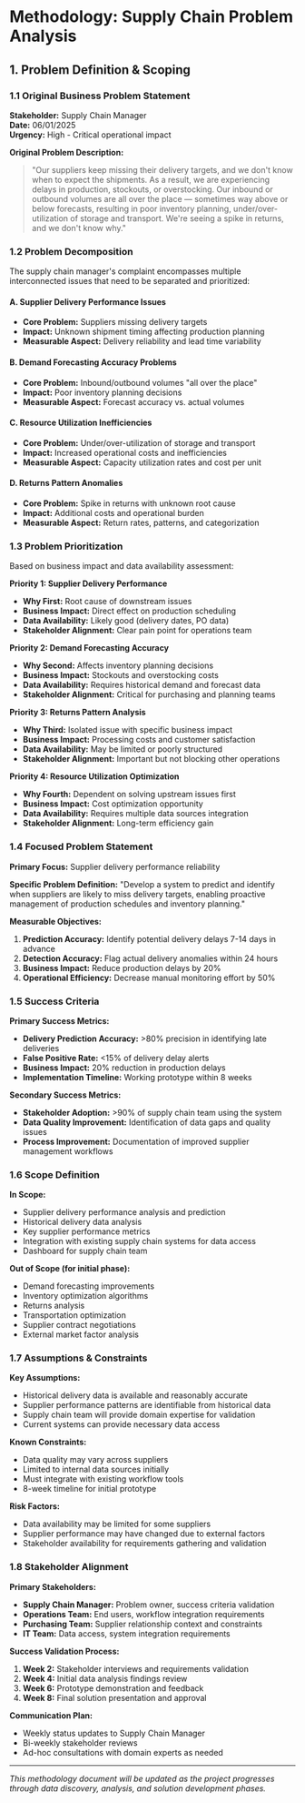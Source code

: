 # Methodology: Supply Chain Problem Analysis

## 1. Problem Definition & Scoping

### 1.1 Original Business Problem Statement

**Stakeholder:** Supply Chain Manager  
**Date:** 06/01/2025  
**Urgency:** High - Critical operational impact

**Original Problem Description:**
> "Our suppliers keep missing their delivery targets, and we don't know when to expect the shipments. As a result, we are experiencing delays in production, stockouts, or overstocking. Our inbound or outbound volumes are all over the place — sometimes way above or below forecasts, resulting in poor inventory planning, under/over-utilization of storage and transport. We're seeing a spike in returns, and we don't know why."

### 1.2 Problem Decomposition

The supply chain manager's complaint encompasses multiple interconnected issues that need to be separated and prioritized:

#### A. Supplier Delivery Performance Issues
- **Core Problem:** Suppliers missing delivery targets
- **Impact:** Unknown shipment timing affecting production planning
- **Measurable Aspect:** Delivery reliability and lead time variability

#### B. Demand Forecasting Accuracy Problems
- **Core Problem:** Inbound/outbound volumes "all over the place"
- **Impact:** Poor inventory planning decisions
- **Measurable Aspect:** Forecast accuracy vs. actual volumes

#### C. Resource Utilization Inefficiencies
- **Core Problem:** Under/over-utilization of storage and transport
- **Impact:** Increased operational costs and inefficiencies
- **Measurable Aspect:** Capacity utilization rates and cost per unit

#### D. Returns Pattern Anomalies
- **Core Problem:** Spike in returns with unknown root cause
- **Impact:** Additional costs and operational burden
- **Measurable Aspect:** Return rates, patterns, and categorization

### 1.3 Problem Prioritization

Based on business impact and data availability assessment:

**Priority 1: Supplier Delivery Performance**
- **Why First:** Root cause of downstream issues
- **Business Impact:** Direct effect on production scheduling
- **Data Availability:** Likely good (delivery dates, PO data)
- **Stakeholder Alignment:** Clear pain point for operations team

**Priority 2: Demand Forecasting Accuracy**
- **Why Second:** Affects inventory planning decisions
- **Business Impact:** Stockouts and overstocking costs
- **Data Availability:** Requires historical demand and forecast data
- **Stakeholder Alignment:** Critical for purchasing and planning teams

**Priority 3: Returns Pattern Analysis**
- **Why Third:** Isolated issue with specific business impact
- **Business Impact:** Processing costs and customer satisfaction
- **Data Availability:** May be limited or poorly structured
- **Stakeholder Alignment:** Important but not blocking other operations

**Priority 4: Resource Utilization Optimization**
- **Why Fourth:** Dependent on solving upstream issues first
- **Business Impact:** Cost optimization opportunity
- **Data Availability:** Requires multiple data sources integration
- **Stakeholder Alignment:** Long-term efficiency gain

### 1.4 Focused Problem Statement

**Primary Focus:** Supplier delivery performance reliability

**Specific Problem Definition:**
"Develop a system to predict and identify when suppliers are likely to miss delivery targets, enabling proactive management of production schedules and inventory planning."

**Measurable Objectives:**
1. **Prediction Accuracy:** Identify potential delivery delays 7-14 days in advance
2. **Detection Accuracy:** Flag actual delivery anomalies within 24 hours
3. **Business Impact:** Reduce production delays by 20%
4. **Operational Efficiency:** Decrease manual monitoring effort by 50%

### 1.5 Success Criteria

**Primary Success Metrics:**
- **Delivery Prediction Accuracy:** >80% precision in identifying late deliveries
- **False Positive Rate:** <15% of delivery delay alerts
- **Business Impact:** 20% reduction in production delays
- **Implementation Timeline:** Working prototype within 8 weeks

**Secondary Success Metrics:**
- **Stakeholder Adoption:** >90% of supply chain team using the system
- **Data Quality Improvement:** Identification of data gaps and quality issues
- **Process Improvement:** Documentation of improved supplier management workflows

### 1.6 Scope Definition

**In Scope:**
- Supplier delivery performance analysis and prediction
- Historical delivery data analysis
- Key supplier performance metrics
- Integration with existing supply chain systems for data access
- Dashboard for supply chain team

**Out of Scope (for initial phase):**
- Demand forecasting improvements
- Inventory optimization algorithms
- Returns analysis
- Transportation optimization
- Supplier contract negotiations
- External market factor analysis

### 1.7 Assumptions & Constraints

**Key Assumptions:**
- Historical delivery data is available and reasonably accurate
- Supplier performance patterns are identifiable from historical data
- Supply chain team will provide domain expertise for validation
- Current systems can provide necessary data access

**Known Constraints:**
- Data quality may vary across suppliers
- Limited to internal data sources initially
- Must integrate with existing workflow tools
- 8-week timeline for initial prototype

**Risk Factors:**
- Data availability may be limited for some suppliers
- Supplier performance may have changed due to external factors
- Stakeholder availability for requirements gathering and validation

### 1.8 Stakeholder Alignment

**Primary Stakeholders:**
- **Supply Chain Manager:** Problem owner, success criteria validation
- **Operations Team:** End users, workflow integration requirements
- **Purchasing Team:** Supplier relationship context and constraints
- **IT Team:** Data access, system integration requirements

**Success Validation Process:**
1. **Week 2:** Stakeholder interviews and requirements validation
2. **Week 4:** Initial data analysis findings review
3. **Week 6:** Prototype demonstration and feedback
4. **Week 8:** Final solution presentation and approval

**Communication Plan:**
- Weekly status updates to Supply Chain Manager
- Bi-weekly stakeholder reviews
- Ad-hoc consultations with domain experts as needed

---

*This methodology document will be updated as the project progresses through data discovery, analysis, and solution development phases.*